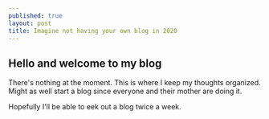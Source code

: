 ```yaml
---
published: true
layout: post
title: Imagine not having your own blog in 2020
---
```

## Hello and welcome to my blog
There's nothing at the moment. This is where I keep my thoughts organized. Might as well start a blog since everyone and their mother are doing it. 

Hopefully I'll be able to eek out a blog twice a week.
